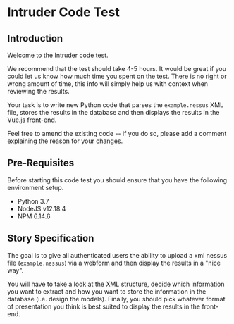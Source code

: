 # Intruder Code Test

## Introduction

Welcome to the Intruder code test.

We recommend that the test should take 4-5 hours. It would be great if you could 
let us know how much time you spent on the test. There is no right or wrong amount of time, 
this info will simply help us with context when reviewing the results.

Your task is to write new Python code that parses the `example.nessus` XML file, stores
the results in the database and then displays the results in the Vue.js front-end.

Feel free to amend the existing code -- if you do so, please add a comment explaining
the reason for your changes.

## Pre-Requisites

Before starting this code test you should ensure that you have the following environment 
setup.

 * Python 3.7
 * NodeJS v12.18.4
 * NPM 6.14.6

## Story Specification

The goal is to give all authenticated users the ability to upload a xml nessus file 
(`example.nessus`) via a webform and then display the results in a "nice way". 

You will have to take a look at the XML structure, decide which information you 
want to extract and how you want to store the information in the database (i.e. 
design the models). Finally, you should pick whatever format of presentation 
you think is best suited to display the results in the front-end.
